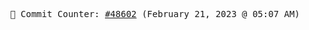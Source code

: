 <p align="center">
    <samp>
        📮 Commit Counter: <a href="https://github.com/Javascript-void0/Javascript-void0/commits/main">#48602</a> (February 21, 2023 @ 05:07 AM)
    </samp>
</p>